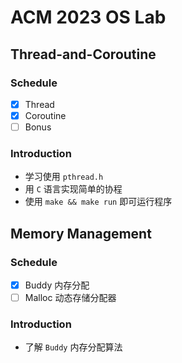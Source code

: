 # ACM 2023 OS Lab
## Thread-and-Coroutine

### Schedule

- [x] Thread
- [x] Coroutine
- [ ] Bonus

### Introduction

* 学习使用 `pthread.h` 
* 用 `C` 语言实现简单的协程
* 使用 `make && make run` 即可运行程序

## Memory Management

### Schedule

- [x] Buddy 内存分配
- [ ] Malloc 动态存储分配器

### Introduction

* 了解 `Buddy` 内存分配算法



